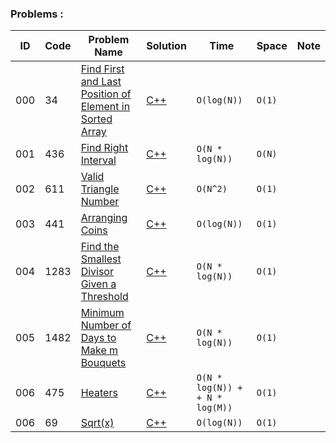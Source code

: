 ### **Problems :**

  |ID|  Code  | Problem Name    |  Solution       |  Time           | Space           | Note          | 
|---|----|---------------- | --------------- | --------------- | --------------- | ------------- |
|000|34|[Find First and Last Position of Element in Sorted Array](https://leetcode.com/problems/find-first-and-last-position-of-element-in-sorted-array/)|[C++](https://github.com/Ali-Elshorpagi/algorithms/blob/main/binary_search/problem_solving/LeetCode_34.cpp)|`O(log(N))`|`O(1)`||
|001|436|[Find Right Interval](https://leetcode.com/problems/find-right-interval/)|[C++](https://github.com/Ali-Elshorpagi/algorithms/blob/main/binary_search/problem_solving/LeetCode_436.cpp)|`O(N * log(N))`|`O(N)`||
|002|611|[Valid Triangle Number](https://leetcode.com/problems/valid-triangle-number/)|[C++](https://github.com/Ali-Elshorpagi/algorithms/blob/main/binary_search/problem_solving/LeetCode_611.cpp)|`O(N^2)`|`O(1)`||
|003|441|[Arranging Coins](https://leetcode.com/problems/arranging-coins/)|[C++](https://github.com/Ali-Elshorpagi/algorithms/blob/main/binary_search/problem_solving/LeetCode_441.cpp)|`O(log(N))`|`O(1)`||
|004|1283|[Find the Smallest Divisor Given a Threshold](https://leetcode.com/problems/find-the-smallest-divisor-given-a-threshold/)|[C++](https://github.com/Ali-Elshorpagi/algorithms/blob/main/binary_search/problem_solving/LeetCode_1283.cpp)|`O(N * log(N))`|`O(1)`||
|005|1482|[Minimum Number of Days to Make m Bouquets](https://leetcode.com/problems/minimum-number-of-days-to-make-m-bouquets/)|[C++](https://github.com/Ali-Elshorpagi/algorithms/blob/main/binary_search/problem_solving/LeetCode_1482.cpp)|`O(N * log(N))`|`O(1)`||
|006|475|[Heaters](https://leetcode.com/problems/heaters/)|[C++](https://github.com/Ali-Elshorpagi/algorithms/blob/main/binary_search/problem_solving/LeetCode_475.cpp)|`O(N * log(N)) + + N * log(M))`|`O(1)`||
|006|69|[Sqrt(x)](https://leetcode.com/problems/sqrtx/)|[C++](https://github.com/Ali-Elshorpagi/algorithms/blob/main/binary_search/problem_solving/LeetCode_69.cpp)|`O(log(N))`|`O(1)`||


